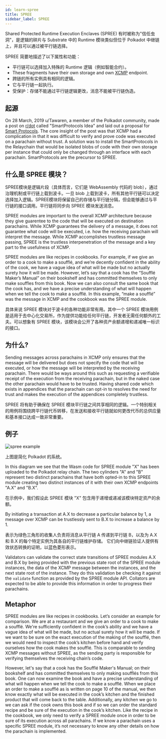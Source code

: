 ```yaml
---
id: learn-spree
title: SPREE
sidebar_label: SPREE
---
```


Shared Protected Runtime Execution Enclaves (SPREE) 有时被称为"信任虫洞"，是逻辑的碎片与 Substrate 中的 Runtime 模块类似但位于 Polkadot 中继链上，并且可以通过被平行链选择。

SPREE 简要地描述了以下属性和功能：

- 平行链可以选择加入特殊的 Runtime 逻辑（例如智能合约）。
- These fragments have their own storage and own [XCMP](learn-crosschain) endpoint.
- 跨链的所有实例具有相同的逻辑。
- 它与平行链一起执行。
- 受保护：存储不能通过平行链逻辑更改，消息不能被平行链伪造。

## 起源

On 28 March, 2019 u/Tawaren, a member of the Polkadot community, made a post on [r/dot](https://www.reddit.com/r/dot/) called "SmartProtocols Idea" and laid out a proposal for [Smart Protocols](https://www.reddit.com/r/dot/comments/b6kljn/smartprotocols_idea/). The core insight of the post was that XCMP had a complication in that it was difficult to verify and prove code was executed on a parachain without trust. A solution was to install the SmartProtocols in the Relaychain that would be isolated blobs of code with their own storage per instance that could only be changed through an interface with each parachain. SmartProtocols are the precursor to SPREE.

## 什么是 SPREE 模块？

SPREE模块是逻辑片段（具体而言，它们是 WebAssembly 代码的 blob），通过治理机制或平行链上载到波卡。一旦 blob 上载到波卡，所有其他平行链可以决定选择加入逻辑。SPREE模块将保留自己的存储与平行链分隔，但会能够通过与平行链的接口调用。平行链将同步向 SPREE 模块发送消息。

SPREE modules are important to the overall XCMP architecture because they give guarentee to the code that will be executed on destination parachains. While XCMP guarantees the delivery of a message, it does not guarantee what code will be executed, i.e. how the receiving parachain will interpret the message. While XCMP accomplishes trustless message passing, SPREE is the trustless interpenetration of the message and a key part to the usefulness of XCMP.

SPREE modules are like recipes in cookbooks. For example, if we give an order to a cook to make a soufflé, and we’re decently confident in the ability of the cook, we have a vague idea of what will be made but no actually surety how it will be made. However, let’s say that a cook has the “Soufflé Maker’s Manual” on their bookshelf and has committed themselves to only make souffles from this book. Now we can also consult the same book that the cook has, and we have a precise understanding of what will happen when we tell the cook to make a soufflé. In this example, “make a soufflé” was the message in XCMP and the cookbook was the SPREE module.

具体来说 SPREE 模块对于波卡的各种功能非常有用。其中一个 SPREE 模块用例是适用于去中心化交易所，作为提供功能给任何平行链，开发者无需任何额外的工夫。可以想象有 SPREE 模块，该模块会公开了各种资产余额递增和递减唯一标识的接口。

## 为什么?

Sending messages across parachains in XCMP only ensures that the message will be delivered but does not specify the code that will be executed, or how the message will be interpreted by the receiving parachain. There would be ways around this such as requesting a verifiable receipt of the execution from the receiving parachain, but in the naked case the other parachain would have to be trusted. Having shared code which exists in appendices that the parachain can opt-in to resolves the need for trust and makes the execution of the appendices completely trustless.

SPREE 将有助于确保在 SPREE 模块平行链之间共享相同的逻辑。一个特别相关的用例将围绕跨平行链代币转移，在发送和接收平行链就如何更改代币的总供应量和基本接口达成一致非常重要。

## 例子

![spree example](assets/SPREE/spree_module.png)

上图是简化 Polkadot 的系统。

In this diagram we see that the Wasm code for SPREE module "X" has been uploaded to the Polkadot relay chain. The two cylinders "A" and "B" represent two distinct parachains that have both opted-in to this SPREE module creating two distinct instances of it with their own XCMP endpoints "A.X" and "B.X".

在示例中，我们假设此 SPREE 模块 "X" 包含用于递增或递减该模块特定资产的余额。

By initiating a transaction at A.X to decrease a particular balance by 1, a message over XCMP can be trustlessly sent to B.X to increase a balance by 1.

表示为绿色三角形的收集人负责将消息从平行链 A 传递到平行链 B，以及为 A.X 和 B.X 的每个特定实例为其各自的平行链维护存储。 它们向中继链验证人提供有效状态转换的证明，以蓝色菱形表示。

Validators can validate the correct state transitions of SPREE modules A.X and B.X by being provided with the previous state root of the SPREE module instances, the data of the XCMP message between the instances, and the next state root of the instance. They do this validation be checking it against the `validate` function as provided by the SPREE module API. Collators are expected to be able to provide this information in order to progress their parachains.

## Metaphor

SPREE modules are like recipes in cookbooks. Let’s consider an example for comparison. We are at a restaurant and we give an order to a cook to make a soufflé. We're sufficiently confident in the cook’s ability and we have a vague idea of what will be made, but no actual surety how it will be made. If we want to be sure on the exact execution of the making of the soufflé, then we would need to inspect the cook’s kitchen before hand and verify ourselves how the cook makes the soufflé. This is comparable to sending XCMP messages without SPREE, as the sending party is responsible for verifying themselves the receiving chain’s code.

However, let's say that a cook has the Soufflé Maker's Manual; on their bookshelf and has committed themselves to only making soufflés from this book. One can now examine the book and have a precise understanding of what will happen when we tell the cook to make a soufflé. When we place an order to make a soufflé as is written on page 10 of the manual, we then know exactly what will be executed in the cook’s kitchen and the finished product that will come back to the table. Additionally, any kitchen we go to we can ask if the cook owns this book and if so we can order the standard recipe and be sure of the execution in the cook’s kitchen. Like the recipe in the cookbook, we only need to verify a SPREE module once in order to be sure of its execution across all parachains. If we know a parachain uses a specific SPREE module, it’s not necessary to know any other details on how the parachain is implemented.
